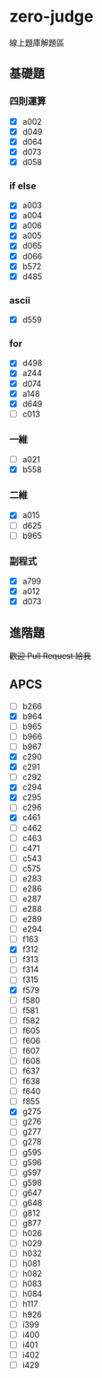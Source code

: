 # zero-judge
線上題庫解題區

## 基礎題

### 四則運算
- [x] a002
- [x] d049
- [x] d064
- [x] d073
- [x] d058

### if else
- [x] a003
- [x] a004
- [x] a006
- [x] a005
- [x] d065
- [x] d066
- [x] b572
- [x] d485

### ascii
- [x] d559

### for
- [x] d498
- [x] a244
- [x] d074
- [x] a148
- [x] d649
- [ ] c013

### 一維
- [ ] a021
- [x] b558

### 二維
- [x] a015
- [ ] d625
- [ ] b965

### 副程式
- [x] a799
- [x] a012
- [x] d073

## 進階題

~~歡迎 Pull Request 給我~~

## APCS

- [ ] b266
- [x] b964
- [ ] b965
- [ ] b966
- [ ] b967
- [x] c290
- [x] c291
- [ ] c292
- [x] c294
- [x] c295
- [ ] c296
- [x] c461
- [ ] c462
- [ ] c463
- [ ] c471
- [ ] c543
- [ ] c575
- [ ] e283
- [ ] e286
- [ ] e287
- [ ] e288
- [ ] e289
- [ ] e294
- [ ] f163
- [x] f312
- [ ] f313
- [ ] f314
- [ ] f315
- [x] f579
- [ ] f580
- [ ] f581
- [ ] f582
- [ ] f605
- [ ] f606
- [ ] f607
- [ ] f608
- [ ] f637
- [ ] f638
- [ ] f640
- [ ] f855
- [x] g275
- [ ] g276
- [ ] g277
- [ ] g278
- [ ] g595
- [ ] g596
- [ ] g597
- [ ] g598
- [ ] g647
- [ ] g648
- [ ] g812
- [ ] g877
- [ ] h026
- [ ] h029
- [ ] h032
- [ ] h081
- [ ] h082
- [ ] h083
- [ ] h084
- [ ] h117
- [ ] h926
- [ ] i399
- [ ] i400
- [ ] i401
- [ ] i402
- [ ] i429